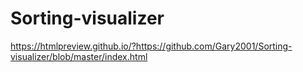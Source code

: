 # Sorting-visualizer
https://htmlpreview.github.io/?https://github.com/Gary2001/Sorting-visualizer/blob/master/index.html
